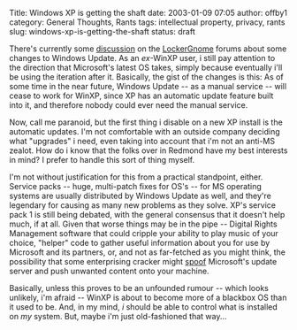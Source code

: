 Title: Windows XP is getting the shaft
date: 2003-01-09 07:05
author: offby1
category: General Thoughts, Rants
tags: intellectual property, privacy, rants
slug: windows-xp-is-getting-the-shaft
status: draft

There's currently some [discussion](http://help.lockergnome.com/index.php?act=ST&f=4&t=1646&s=8b2486d31144b724a342c19e167b3db4) on the [LockerGnome](http://www.lockergnome.com/) forums about some changes to Windows Update. As an *ex*-WinXP user, i still pay attention to the direction that Microsoft's latest OS takes, simply because eventually i'll be using the iteration after it. Basically, the gist of the changes is this: As of some time in the near future, Windows Update \-- as a manual service \-- will cease to work for WinXP, since XP has an automatic update feature built into it, and therefore nobody could ever need the manual service.

Now, call me paranoid, but the first thing i disable on a new XP install is the automatic updates. I'm not comfortable with an outside company deciding what "upgrades" i need, even taking into account that i'm not an anti-MS zealot. How do i know that the folks over in Redmond have my best interests in mind? I prefer to handle this sort of thing myself.

I'm not without justification for this from a practical standpoint, either. Service packs \-- huge, multi-patch fixes for OS's \-- for MS operating systems are usually distributed by Windows Update as well, and they're legendary for causing as many new problems as they solve. XP's service pack 1 is still being debated, with the general consensus that it doesn't help much, if at all. Given that worse things may be in the pipe \-- Digital Rights Management software that could cripple your ability to play music of your choice, "helper" code to gather useful information about you for use by Microsoft and its partners, or, and not as far-fetched as you might think, the possibility that some enterprising cracker might [spoof](http://searchsecurity.techtarget.com/sDefinition/0,,sid14_gci213039,00.html) Microsoft's update server and push unwanted content onto your machine.

Basically, unless this proves to be an unfounded rumour -- which looks unlikely, i'm afraid -- WinXP is about to become more of a blackbox OS than it used to be. And, in my mind, *i* should be able to control what is installed on *my* system. But, maybe i'm just old-fashioned that way\...
